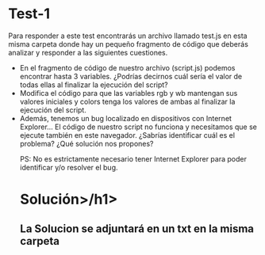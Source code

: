 <h1>Test-1</h1>
Para responder a este test encontrarás un archivo llamado test.js en esta misma carpeta donde hay un pequeño fragmento de código que deberás analizar y responder a las siguientes cuestiones.

<ul>
<li>En el fragmento de código de nuestro archivo (script.js) podemos encontrar hasta 3 variables. ¿Podrías decirnos cuál sería el valor de todas ellas al finalizar la ejecución del script?</li>
  
<li>Modifica el código para que las variables rgb y wb mantengan sus valores iniciales y colors tenga los valores de ambas al finalizar la ejecución del script.</li>
<li>Además, tenemos un bug localizado en dispositivos con Internet Explorer… El código de nuestro script no funciona y necesitamos que se ejecute también en este navegador. ¿Sabrías identificar cuál es el problema? ¿Qué solución nos propones?</li>


PS: No es estrictamente necesario tener Internet Explorer para poder identificar y/o resolver el bug.
<h1>Solución>/h1>
<h2>La Solucion se adjuntará en un txt en la misma carpeta</h2>
